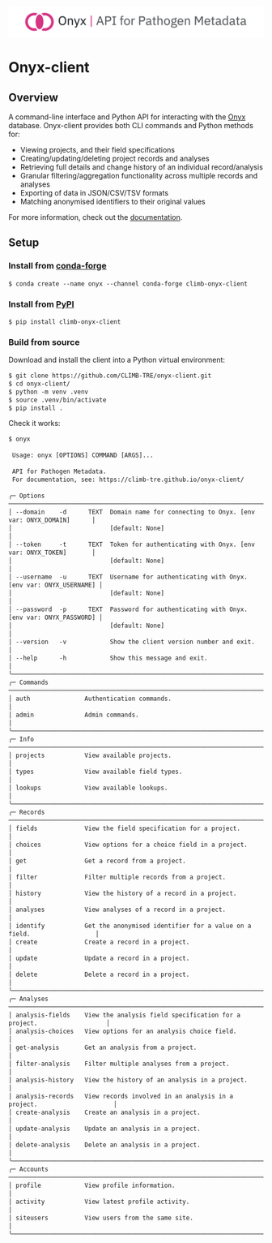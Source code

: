 ![](images/banner.png)

# Onyx-client

## Overview

A command-line interface and Python API for interacting with the [Onyx](https://github.com/CLIMB-TRE/onyx) database. Onyx-client provides both CLI commands and Python methods for:

- Viewing projects, and their field specifications
- Creating/updating/deleting project records and analyses
- Retrieving full details and change history of an individual record/analysis
- Granular filtering/aggregation functionality across multiple records and analyses
- Exporting of data in JSON/CSV/TSV formats
- Matching anonymised identifiers to their original values

For more information, check out the [documentation](https://climb-tre.github.io/onyx-client/).

## Setup

### Install from [conda-forge](https://anaconda.org/conda-forge/climb-onyx-client)

```
$ conda create --name onyx --channel conda-forge climb-onyx-client
```

### Install from [PyPI](https://pypi.org/project/climb-onyx-client/)

```
$ pip install climb-onyx-client
```

### Build from source

Download and install the client into a Python virtual environment:

```
$ git clone https://github.com/CLIMB-TRE/onyx-client.git
$ cd onyx-client/
$ python -m venv .venv
$ source .venv/bin/activate
$ pip install .
```

Check it works:

```
$ onyx
                                                                                             
 Usage: onyx [OPTIONS] COMMAND [ARGS]...                                                     
                                                                                             
 API for Pathogen Metadata.                                                                  
 For documentation, see: https://climb-tre.github.io/onyx-client/                            
                                                                                             
╭─ Options ─────────────────────────────────────────────────────────────────────────────────╮
│ --domain    -d      TEXT  Domain name for connecting to Onyx. [env var: ONYX_DOMAIN]      │
│                           [default: None]                                                 │
│ --token     -t      TEXT  Token for authenticating with Onyx. [env var: ONYX_TOKEN]       │
│                           [default: None]                                                 │
│ --username  -u      TEXT  Username for authenticating with Onyx. [env var: ONYX_USERNAME] │
│                           [default: None]                                                 │
│ --password  -p      TEXT  Password for authenticating with Onyx. [env var: ONYX_PASSWORD] │
│                           [default: None]                                                 │
│ --version   -v            Show the client version number and exit.                        │
│ --help      -h            Show this message and exit.                                     │
╰───────────────────────────────────────────────────────────────────────────────────────────╯
╭─ Commands ────────────────────────────────────────────────────────────────────────────────╮
│ auth               Authentication commands.                                               │
│ admin              Admin commands.                                                        │
╰───────────────────────────────────────────────────────────────────────────────────────────╯
╭─ Info ────────────────────────────────────────────────────────────────────────────────────╮
│ projects           View available projects.                                               │
│ types              View available field types.                                            │
│ lookups            View available lookups.                                                │
╰───────────────────────────────────────────────────────────────────────────────────────────╯
╭─ Records ─────────────────────────────────────────────────────────────────────────────────╮
│ fields             View the field specification for a project.                            │
│ choices            View options for a choice field in a project.                          │
│ get                Get a record from a project.                                           │
│ filter             Filter multiple records from a project.                                │
│ history            View the history of a record in a project.                             │
│ analyses           View analyses of a record in a project.                                │
│ identify           Get the anonymised identifier for a value on a field.                  │
│ create             Create a record in a project.                                          │
│ update             Update a record in a project.                                          │
│ delete             Delete a record in a project.                                          │
╰───────────────────────────────────────────────────────────────────────────────────────────╯
╭─ Analyses ────────────────────────────────────────────────────────────────────────────────╮
│ analysis-fields    View the analysis field specification for a project.                   │
│ analysis-choices   View options for an analysis choice field.                             │
│ get-analysis       Get an analysis from a project.                                        │
│ filter-analysis    Filter multiple analyses from a project.                               │
│ analysis-history   View the history of an analysis in a project.                          │
│ analysis-records   View records involved in an analysis in a project.                     │
│ create-analysis    Create an analysis in a project.                                       │
│ update-analysis    Update an analysis in a project.                                       │
│ delete-analysis    Delete an analysis in a project.                                       │
╰───────────────────────────────────────────────────────────────────────────────────────────╯
╭─ Accounts ────────────────────────────────────────────────────────────────────────────────╮
│ profile            View profile information.                                              │
│ activity           View latest profile activity.                                          │
│ siteusers          View users from the same site.                                         │
╰───────────────────────────────────────────────────────────────────────────────────────────╯
```
